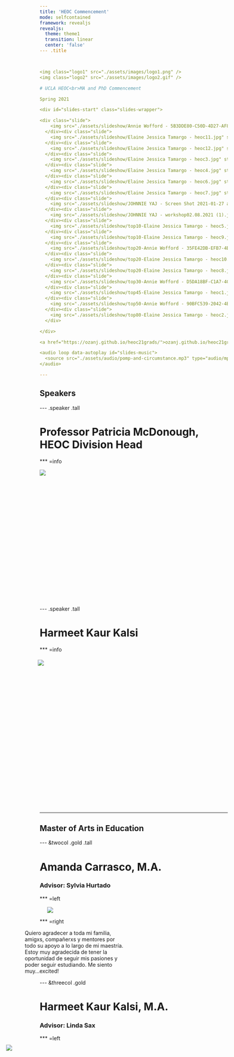 ```yaml
---
title: 'HEOC Commencement'
mode: selfcontained
framework: revealjs
revealjs:
  theme: theme1
  transition: linear
  center: 'false'
--- .title



<img class="logo1" src="./assets/images/logo1.png" />
<img class="logo2" src="./assets/images/logo2.gif" />

# UCLA HEOC<br>MA and PhD Commencement

Spring 2021

<div id="slides-start" class="slides-wrapper">

<div class="slide">
    <img src="./assets/slideshow/Annie Wofford - 5B3DDE80-C50D-4D27-AF81-6200B724E80E.jpeg" style="top:-0%">
  </div><div class="slide">
    <img src="./assets/slideshow/Elaine Jessica Tamargo - heoc11.jpg" style="top:-0%">
  </div><div class="slide">
    <img src="./assets/slideshow/Elaine Jessica Tamargo - heoc12.jpg" style="top:-0%">
  </div><div class="slide">
    <img src="./assets/slideshow/Elaine Jessica Tamargo - heoc3.jpg" style="top:-0%">
  </div><div class="slide">
    <img src="./assets/slideshow/Elaine Jessica Tamargo - heoc4.jpg" style="top:-0%">
  </div><div class="slide">
    <img src="./assets/slideshow/Elaine Jessica Tamargo - heoc6.jpg" style="top:-0%">
  </div><div class="slide">
    <img src="./assets/slideshow/Elaine Jessica Tamargo - heoc7.jpg" style="top:-0%">
  </div><div class="slide">
    <img src="./assets/slideshow/JOHNNIE YAJ - Screen Shot 2021-01-27 at 9.52.56 AM.png" style="top:-0%">
  </div><div class="slide">
    <img src="./assets/slideshow/JOHNNIE YAJ - workshop02.08.2021 (1).jpg" style="top:-0%">
  </div><div class="slide">
    <img src="./assets/slideshow/top10-Elaine Jessica Tamargo - heoc5.jpg" style="top:-20%">
  </div><div class="slide">
    <img src="./assets/slideshow/top10-Elaine Jessica Tamargo - heoc9.jpg" style="top:-20%">
  </div><div class="slide">
    <img src="./assets/slideshow/top20-Annie Wofford - 35FE42DB-EFB7-4B07-AB60-CB99A9B5EC5E.jpeg" style="top:-30%">
  </div><div class="slide">
    <img src="./assets/slideshow/top20-Elaine Jessica Tamargo - heoc10.jpg" style="top:-30%">
  </div><div class="slide">
    <img src="./assets/slideshow/top20-Elaine Jessica Tamargo - heoc8.jpg" style="top:-30%">
  </div><div class="slide">
    <img src="./assets/slideshow/top30-Annie Wofford - D5DA18BF-C1A7-4CE5-91AB-5E797B5F0C73.jpeg" style="top:-40%">
  </div><div class="slide">
    <img src="./assets/slideshow/top45-Elaine Jessica Tamargo - heoc1.jpg" style="top:-55%">
  </div><div class="slide">
    <img src="./assets/slideshow/top50-Annie Wofford - 90BFC539-2042-4E9B-8467-AF3F253DBD82.jpeg" style="top:-60%">
  </div><div class="slide">
    <img src="./assets/slideshow/top80-Elaine Jessica Tamargo - heoc2.jpg" style="top:-90%">
  </div>

</div>

<a href="https://ozanj.github.io/heoc21grads/">ozanj.github.io/heoc21grads</a>

<audio loop data-autoplay id="slides-music">
  <source src="./assets/audio/pomp-and-circumstance.mp3" type="audio/mpeg">
</audio>

---
```


## Speakers

--- .speaker .tall

# Professor Patricia McDonough, HEOC Division Head

*** =info

<div class="img-wrapper" style="height:350px"><img src="./assets/photos/patm-speaker.jpg"></div>

--- .speaker .tall

# Harmeet Kaur Kalsi

*** =info

<div class="img-wrapper" style="height:400px;transform:translate(-5px, 5px);"><img src="./assets/photos/harmeetk-1.jpeg"></div>

---

## Master of Arts in Education

--- &twocol .gold .tall

# Amanda Carrasco, M.A.

### Advisor: Sylvia Hurtado 

*** =left

<div class="img-wrapper" style="transform: translateX(20px);"><img src="./assets/photos/amandac.jpg"></div>

*** =right

<div class="textbox" style="transform: translateX(-40px);width:265px;">Quiero agradecer a toda mi familia, amigxs, compañerxs y mentores por todo su apoyo a lo largo de mi maestría. Estoy muy agradecida de tener la oportunidad de seguir mis pasiones y poder seguir estudiando. Me siento muy…excited!</div>


--- &threecol .gold

# Harmeet Kaur Kalsi, M.A.

### Advisor: Linda Sax

*** =left

<div class="img-wrapper" style="transform: translate(-90px, -5px);height:95%;"><img src="./assets/photos/harmeetk-2.jpeg"></div>

*** =middle

<div class="img-wrapper" style="transform: translate(-97px, -5px);height:85%;"><img src="./assets/photos/harmeetk-1.jpeg"></div>

*** =right

<div class="quote" style="transform: translateX(100px);font-size:14.5px;width:201px;"><p>Every great dream begins with a dreamer. Always remember, you have within you the strength, the patience, and the passion to reach for the stars to change the world.</p><p>- Harriet Tubman</p></div>

<div class="textbox" style="transform: translateX(100px);font-size:14.5px;width:201px;">Thank you to each person who has supported my dream to change the world. Let us remain hopeful and resilient so we continue to make positive transformations to this world.</div>


--- .speaker .gold .tall

# N. Angie Jaimez Noel, M.A.

### Advisor: Sylvia Hurtado

*** =info

<div class="img-wrapper" style="transform: translateY(-20px);"><img src="./assets/photos/normaj.jpg"></div>


--- &twocol .gold

# Brianna Wright, M.A.

### Advisor: Cecilia Rios-Aguilar

*** =left

<div class="img-wrapper" style="transform: translateY(10px);"><img src="./assets/photos/briannaw.JPEG"></div>

*** =right

<div class="textbox" style="transform: translate(35px, 10px);width:250px;">I am infinitely grateful for the many people who have played a role in my educational journey. Thank you to my community, professors, friends, abuelos, and of course my wonderful mom and dad.</div>

--- .info

# Master of Arts in Education

<br><br>

**Andre Le Thai Trong Nguyen, M.A.**

Advisor: Mitchell Chang

<br>

**Hae Rim (Grace) Shin, M.A.**

Advisor: Cecilia Rios-Aguilar

<br>

**Diondraya Christine Taylor, M.A.**

Advisor: Linda Sax


---

## Doctor of Philosophy in Education

--- &twocol .gold .tall

# Chantal Jones, Ph.D.

### Legacy of the Law: The Educational Diversity Project into the Future Centering Historically Black Colleges and Universities<br>Chairs: Walter Allen & Kim Gomez

*** =left

<div class="img-wrapper" style="transform: translate(40px, -10px);height:97%;"><img src="./assets/photos/chantalj.jpg"></div>

*** =right

<div class="textbox" style="transform: translate(-35px, -5px);width:228px;">Thank you to all the friends and family who made this possible! I am grateful to you all!</div>


--- &twocol .gold .tall

# Jenny Jong-Hwa Lee, Ph.D.

<p class="description">Described by advisor as: Brilliant, extraordinary, supportive of others</p>

### "Going Global" at Home: International Branch Campuses, Im/Mobilities, and the Tensions of Class and Language<br>Chair: Mitchell Chang

*** =left

<div class="img-wrapper" style="transform:translate(-35px, -25px);height:97%"><img src="./assets/photos/jennyl-1.jpg"></div>

*** =right

<div class="img-wrapper" style="transform:translate(-28px, -25px);height:60%"><img src="./assets/photos/jennyl-2.jpg"></div>

<div class="textbox" style="transform:translate(-91px, -5px);width:500px;font-size:14.5px;">My PhD journey has spanned over a decade and has been one of the most arduous treks of my life, from the loss of three loved ones, divorce, depression, and a transpacific move. According to Maya Angelou, "You may encounter many defeats, but you must not be defeated. In fact, it may be necessary to encounter the defeats, so you can know who you are, what you can rise from, how you can still come out of it." I am eternally grateful for my family and friends who helped me rise despite all the odds. I love you all.</div>

--- &twocol .gold .speaker

# Austin Lyke, Ph.D.

<p class="description">Described by advisor as: Collaborative, creative, and caring</p>

### Horizontal Stratification in the City: Field of Study, Gentrification, and the Social Topography of Los Angeles<br>Chair: Cecilia Rios-Aguilar

*** =left

<div class="img-wrapper" style="transform: translate(-40px, -5px);"><img src="./assets/photos/austinl-1.JPG"></div>

*** =right

<div class="img-wrapper" style="transform: translate(50px, -5px);"><img src="./assets/photos/austinl-2.jpeg"></div>


--- &threecol .gold

# Hope Katherine McCoy, Ph.D.

### Soft Power & Education: Russian Cultural Centers on the African Continent<br>Chairs: Walter Allen & Robert Rhoads

*** =left

<div class="img-wrapper" style="transform: translateX(-30px);"><img src="./assets/photos/hopem-4.png"></div>

*** =middle

<div class="img-wrapper" style="transform: translate(-5px, -5px);height:90%;"><img src="./assets/photos/hopem-1.png"></div>

<div class="textbox" style="transform:translateY(20px);width:225px;">Slow and steady wins the race!</div>

*** =right

<div class="img-wrapper" style="transform: translateX(17px);"><img src="./assets/photos/hopem-2.png"></div>


--- &threecol .gold

# Destiny McLennan, Ph.D.

<p class="description">Described by advisor as: Inquisitive, inspiring, and fierce</p>

### "We Just Find Ways to Survive": Identity and Asset-Based Decision-Making Processes Among Black Youth in an AntiBlack Reality<br>Chair: Cecilia Rios-Aguilar

*** =left

<div class="img-wrapper" style="transform: translateX(-27px);"><img src="./assets/photos/destinym-1.png"></div>

*** =middle

<div class="textbox" style="transform:translate(5px, 3px);width:230px;font-size:14.5px;">I can't believe I've made it to where I am today. As one of my participants said, "surviving isn't the exact same as thriving, surviving isn't the same as being healthy. But when you come from communities that have experienced generations of marginalizing, it's like a constant struggle." To come from where I come from and have experienced all that I have, I couldn't be more proud of my accomplishments, and more ready to continue serving my community. Thank you to my village for getting me here. Huge thank you to my mom and little brother who continue to support and inspire me everyday. I appreciate and love you both so much.</div>

*** =right

<div class="img-wrapper" style="transform: translateX(25px);"><img src="./assets/photos/destinym-2.JPG"></div>


--- .gold .tall .flex-invert

# Kaitlin Newhouse, Ph.D.

<p class="description">Described by advisor as: Passionate about equity, team player extraordinaire</p>

### Race & Class in the College Classroom:<br>Faculty interactions and student learning among racially diverse poor and working-class collegians<br>Chair: Linda Sax

*** =info

<div class="img-wrapper" style="transform: translate(-5px, -20px);height:70%;"><img src="./assets/photos/kaitlinn.jpeg"></div>

<div class="textbox" style="transform: translateY(-10px);width:485px;">Like every good or interesting or important thing I have ever done, this accomplishment was only possible because of the people who love me so well. Thank you. I love you. I owe you big time. We did it.</div>


--- .speaker .gold .tall

# Hector Vicente Ramos, Ph.D.

<p class="description">Described by advisor as: Worldly and intellectually engaged</p>

### Chair: Sylvia Hurtado

*** =info

<div class="img-wrapper" style="transform: translateY(-35px);"><img src="./assets/photos/hectorr.jpeg"></div>


--- &threecol .gold

# Annie M. Wofford, Ph.D.

<p class="description">Described by advisor as: Inspired, mentorship-loving, genuine advocate</p>

### Rewriting the Script for Equity-Minded Graduate School Pathways:<br>Examining Mechanisms of Mentoring and Psychosocial Development in Computing Disciplines<br>Chair: Linda Sax

*** =left

<div class="img-wrapper" style="transform: translate(-85px, -5px);"><img src="./assets/photos/anniew-1.JPG"></div>

*** =middle

<div class="img-wrapper" style="transform: translate(-46px, -5px);height:60%;"><img src="./assets/photos/anniew-3.png"></div>

<div class="textbox" style="transform:translate(-53px, 10px);width:346px;font-size:14.5px;">As a collective effort with a solitary name, I am forever grateful for the power of community in helping me reach this Ph.D. milestone. Many thanks to the most amazing partner (Ryan), my family, incredible friends and colleagues in HEOC and beyond, as well as my faculty advisor (Linda) and dissertation committee members for their unending support.</div>

*** =right

<div class="img-wrapper" style="transform: translate(69px, -5px);"><img src="./assets/photos/anniew-4.png"></div>


--- .info

# Doctor of Philosophy in Education

<br><br>

**Kapua Lililehua Chandler, Ph.D.**

<p class="description-list">Described by advisor as: Enormously gifted, steadfastly principled, and generous</p>

Indigenous Models of Higher Education: Understanding the Indigenizing and Decolonizing Processes

Chair: Mitchell Chang

<br>

**Daniel Harris, Ph.D.**

Making a Way Out of No Way: An Antideficit Approach to Financial Literacy

Chairs: Walter Allen & Tyrone Howard

<br>

**Edgar Romo, Ph.D.**

<p class="description-list">Described by advisor as: Selfless, determined, and exemplary</p>

Examining Influences of Pedagogical Practice:<br>A Mixed-Method Study of Science, Technology, Engineering, and Mathematics Faculty at Research Universities

Chair: Kevin Eagan


--- .title .credit

<img class="logo1" src="./assets/images/logo1.png" />
<img class="logo2" src="./assets/images/logo2.gif" />

# Congratulations Graduates!

<div id="slides-end" class="slides-wrapper">

<div class="slide">
    <img src="./assets/slideshow/Annie Wofford - 5B3DDE80-C50D-4D27-AF81-6200B724E80E.jpeg" style="top:-0%">
  </div><div class="slide">
    <img src="./assets/slideshow/Elaine Jessica Tamargo - heoc11.jpg" style="top:-0%">
  </div><div class="slide">
    <img src="./assets/slideshow/Elaine Jessica Tamargo - heoc12.jpg" style="top:-0%">
  </div><div class="slide">
    <img src="./assets/slideshow/Elaine Jessica Tamargo - heoc3.jpg" style="top:-0%">
  </div><div class="slide">
    <img src="./assets/slideshow/Elaine Jessica Tamargo - heoc4.jpg" style="top:-0%">
  </div><div class="slide">
    <img src="./assets/slideshow/Elaine Jessica Tamargo - heoc6.jpg" style="top:-0%">
  </div><div class="slide">
    <img src="./assets/slideshow/Elaine Jessica Tamargo - heoc7.jpg" style="top:-0%">
  </div><div class="slide">
    <img src="./assets/slideshow/JOHNNIE YAJ - Screen Shot 2021-01-27 at 9.52.56 AM.png" style="top:-0%">
  </div><div class="slide">
    <img src="./assets/slideshow/JOHNNIE YAJ - workshop02.08.2021 (1).jpg" style="top:-0%">
  </div><div class="slide">
    <img src="./assets/slideshow/top10-Elaine Jessica Tamargo - heoc5.jpg" style="top:-10%">
  </div><div class="slide">
    <img src="./assets/slideshow/top10-Elaine Jessica Tamargo - heoc9.jpg" style="top:-10%">
  </div><div class="slide">
    <img src="./assets/slideshow/top20-Annie Wofford - 35FE42DB-EFB7-4B07-AB60-CB99A9B5EC5E.jpeg" style="top:-20%">
  </div><div class="slide">
    <img src="./assets/slideshow/top20-Elaine Jessica Tamargo - heoc10.jpg" style="top:-20%">
  </div><div class="slide">
    <img src="./assets/slideshow/top20-Elaine Jessica Tamargo - heoc8.jpg" style="top:-20%">
  </div><div class="slide">
    <img src="./assets/slideshow/top30-Annie Wofford - D5DA18BF-C1A7-4CE5-91AB-5E797B5F0C73.jpeg" style="top:-30%">
  </div><div class="slide">
    <img src="./assets/slideshow/top45-Elaine Jessica Tamargo - heoc1.jpg" style="top:-45%">
  </div><div class="slide">
    <img src="./assets/slideshow/top50-Annie Wofford - 90BFC539-2042-4E9B-8467-AF3F253DBD82.jpeg" style="top:-50%">
  </div><div class="slide">
    <img src="./assets/slideshow/top80-Elaine Jessica Tamargo - heoc2.jpg" style="top:-80%">
  </div>

</div>

<audio loop data-autoplay>
  <source src="./assets/audio/pomp-and-circumstance.mp3" type="audio/mpeg">
</audio>

---

<div style="margin:50px;padding:0 250px">
  <img class="logo1" src="./assets/images/logo1.png" />
  <img class="logo2" src="./assets/images/logo2.gif" />
</div>

<div style="margin-top:250px;">
  Created using R/RStudio
  <br><br>
  <a href="https://github.com/ozanj/heoc21grads" target="_blank">github.com/ozanj/heoc21grads</a>
</div>
